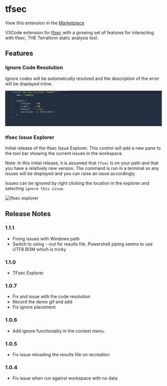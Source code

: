 # tfsec

View this extension in the [Marketplace](https://marketplace.visualstudio.com/items?itemName=tfsec.tfsec)

VSCode extension for [tfsec](https://tfsec.dev) with a growing set of features for interacting with tfsec, THE Terraform static analysis tool.


## Features

### Ignore Code Resolution

Ignore codes will be automatically resolved and the description of the error will be displayed inline.

![ignoredesc](ignoredesc.gif)

### tfsec Issue Explorer

Initial release of the tfsec Issue Explorer. This control will add a new pane to the tool bar showing the current issues in the workspace. 

Note: In this initial release, it is assumed that `tfsec` is on your path and that you have a relatively new version. The command is run in a terminal so any issues will be displayed and you can raise an issue accordingly. 

Issues can be ignored by right clicking the location in the explorer and selecting `ignore this issue`.

![tfsec explorer](tfsec-explorer.gif)

## Release Notes

### 1.1.1
- Fixing issues with Windows path
- Switch to using --out for results file, Powershell piping seems to use UTF8 BOM which is tricky
### 1.1.0
- TFsec Explorer

### 1.0.7
- Fix and issue with the code resolution
- Record the demo gif and add
- Fix ignore placement

### 1.0.6
- Add ignore functionality in the context menu.
### 1.0.5
- Fix issue reloading the results file on recreation
### 1.0.4 
- Fix issue when run against workspace with no data
